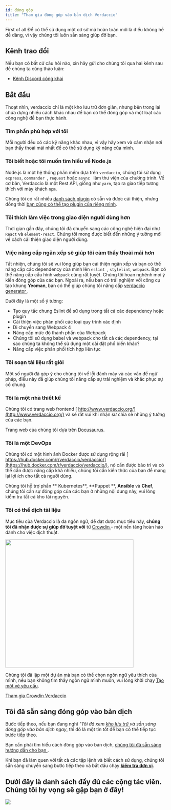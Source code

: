 ```yaml
---
id: đóng góp
title: "Tham gia đóng góp vào bản dịch Verdaccio"
---
```

First of all Để có thể sử dụng một cơ sở mã hoàn toàn mới là điều không hề dễ dàng, vì vậy chúng tôi luôn sẵn sàng giúp đỡ bạn.

## Kênh trao đổi

Nếu bạn có bất cứ câu hỏi nào, xin hãy gửi cho chúng tôi qua hai kênh sau để chúng ta cùng thảo luận:

* [Kênh Discord công khai](http://chat.verdaccio.org/)

## Bắt đầu

Thoạt nhìn, verdaccio chỉ là một kho lưu trữ đơn giản, nhưng bên trong lại chứa dựng nhiều cách khác nhau để bạn có thể đóng góp và một loạt các công nghệ để bạn thực hành.

### Tìm phần phù hợp với tôi

Mỗi người đều có các kỹ năng khác nhau, vì vậy hãy xem và cảm nhận nơi bạn thấy thoải mái nhất để có thể sử dụng kỹ năng của mình.

### Tôi biết hoặc tôi muốn tìm hiểu về Node.js

Node.js là một hệ thống phần mềm dựa trên `verdaccio`, chúng tôi sử dụng `express`, `commander `, `request` hoặc `async ` làm thư viện của chương trình. Về cơ bản, Verdaccio là một Rest API, giống như `yarn`, tạo ra giao tiếp tương thích với máy khách `npm`.

Chúng tôi có rất nhiều [danh sách plugin](plugins.md) có sẵn và được cải thiện, nhưng đồng thời [bạn cũng có thể tạo plugin của riêng mình](dev-plugins.md).

### Tôi thích làm việc trong giao diện người dùng hơn

Thời gian gần đây, chúng tôi đã chuyển sang các công nghệ hiện đại như `React` và `element-react`. Chúng tôi mong được biết đến những ý tưởng mới về cách cải thiện giao diện người dùng.

### Việc nâng cấp ngăn xếp sẽ giúp tôi cảm thấy thoải mái hơn

Tất nhiên, chúng tôi sẽ vui lòng giúp bạn cải thiện ngăn xếp và bạn có thể nâng cấp các dependency của mình lên `eslint `, `stylelint`, `webpack`. Bạn có thể nâng cấp cấu hình `webpack` cũng rất tuyệt. Chúng tôi hoan nghênh mọi ý kiến đóng góp của các bạn. Ngoài ra, nếu bạn có trải nghiệm với công cụ tạo khung **Yeoman**, bạn có thể giúp chúng tôi nâng cấp [verdaccio generator ](https://github.com/verdaccio/generator-verdaccio-plugin).

Dưới đây là một số ý tưởng:

* Tạo quy tắc chung Eslint để sử dụng trong tất cả các dependency hoặc plugin
* Cải thiện việc phân phối các loại quy trình xác định
* Di chuyển sang Webpack 4
* Nâng cấp mức độ thành phần của Webpack
* Chúng tôi sử dụng babel và webpack cho tất cả các dependency, tại sao chúng ta không thể sử dụng một cài đặt phổ biến khác?
* Nâng cấp việc phân phối tích hợp liên tục

### Tôi soạn tài liệu rất giỏi

Một số người đã góp ý cho chúng tôi về lỗi đánh máy và các vấn đề ngữ pháp, điều này đã giúp chúng tôi nâng cấp sự trải nghiệm và khắc phục sự cố chung.

### Tôi là một nhà thiết kế

Chúng tôi có trang web frontend [ http://www.verdaccio.org/](http://www.verdaccio.org/) và sẽ rất vui khi nhận sư chia sẻ những ý tưởng của các bạn.

Trang web của chúng tôi dựa trên [Docusaurus](https://docusaurus.io/).

### Tôi là một DevOps

Chúng tôi có một hình ảnh Docker được sử dụng rộng rãi [ https://hub.docker.com/r/verdaccio/verdaccio/](https://hub.docker.com/r/verdaccio/verdaccio/), nó cần được bảo trì và có thể cần được nâng cấp khá nhiều, chúng tôi cần kiến ​​thức của bạn để mang lại lợi ích cho tất cả người dùng.

Chúng tôi hỗ trợ phần ** Kubernetes**, **Puppet **, **Ansible** và **Chef**, chúng tôi cần sự đóng góp của các bạn ở những nội dung này, vui lòng kiểm tra tất cả kho tài nguyên.

### Tôi có thể dịch tài liệu

Mục tiêu của Verdaccio là đa ngôn ngữ, để đạt được mục tiêu này, **chúng tôi đã nhận được sự giúp đỡ tuyệt vời** từ [ Crowdin ](https://crowdin.com) - một nền tảng hoàn hảo dành cho việc dịch thuật.

<img src="https://d3n8a8pro7vhmx.cloudfront.net/uridu/pages/144/attachments/original/1485948891/Crowdin.png" width="400px" />

Chúng tôi đã lập một dự án mà bạn có thể chọn ngôn ngữ yêu thích của mình, nếu bạn không tìm thấy ngôn ngữ mình muốn, vui lòng khởi chạy <a href = "https://github.com/verdaccio/verdaccio/issues/new">Tạo một vé yêu cầu</a>.

[Tham gia Crowdin Verdaccio](https://crowdin.com/project/verdaccio)

## Tôi đã sẵn sàng đóng góp vào bản dịch

Bước tiếp theo, nếu bạn đang nghĩ *"Tôi đã xem [kho lưu trữ ](repositories.md) và sẵn sàng đóng góp vào bản dịch ngay*, thì đó là một tin tốt để bạn có thể tiếp tục bước tiếp theo.

Bạn cần phải tìm hiểu cách đóng góp vào bản dịch, [ chúng tôi đã sẵn sàng hướng dẫn cho bạn ](build.md).

Khi bạn đã làm quen với tất cả các tập lệnh và biết cách sử dụng, chúng tôi sẵn sàng chuyển sang bước tiếp theo và bắt đầu chạy [**kiểm tra đơn vị**](test.md).

## Dưới đây là danh sách đầy đủ các cộng tác viên. Chúng tôi hy vọng sẽ gặp bạn ở đây!

<a href="graphs/contributors"><img src="https://opencollective.com/verdaccio/contributors.svg?width=890&button=false" /></a>
